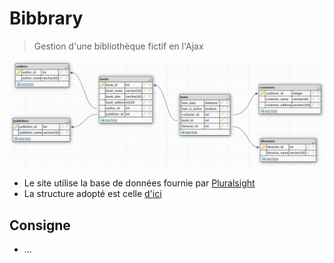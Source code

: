 # Bibbrary
> Gestion d'une bibliothèque fictif en l'Ajax

![](diagram.png)

- Le site utilise la base de données fournie par [Pluralsight](https://github.com/gacanepa/pluralsight/blob/master/03%20-%20Data%20Query%20Language/create_populate_db.sql)
- La structure adopté est celle [d'ici](https://php-html.net/tutorials/model-view-controller-in-php/)

## Consigne

- ...
